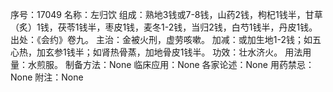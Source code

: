 序号：17049
名称：左归饮
组成：熟地3钱或7-8钱，山药2钱，枸杞1钱半，甘草（炙）1钱，茯苓1钱半，枣皮1钱，麦冬1-2钱，当归2钱，白芍1钱半，丹皮1钱。
出处：《会约》卷九。
主治：金被火刑，虚劳咳嗽。
加减：或加生地1-2钱；如五心热，加玄参1钱半；如肾热骨蒸，加地骨皮1钱半。
功效：壮水济火。
用法用量：水煎服。
制备方法：None
临床应用：None
各家论述：None
用药禁忌：None
附注：None
